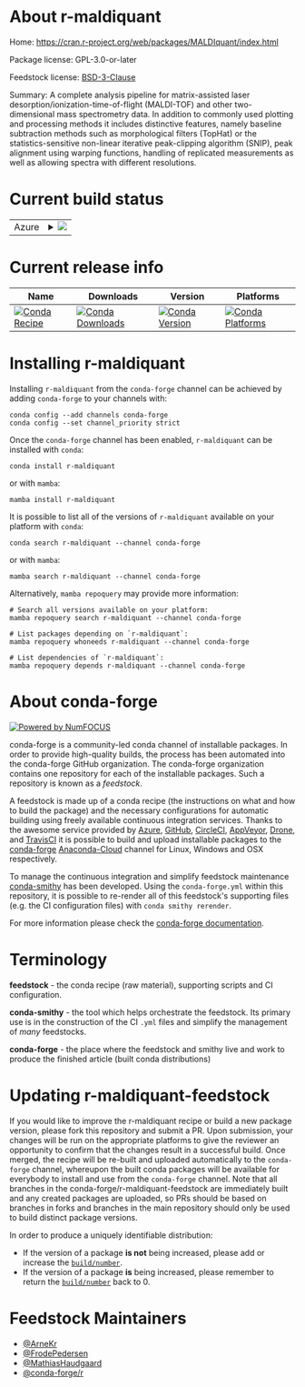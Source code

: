 About r-maldiquant
==================

Home: https://cran.r-project.org/web/packages/MALDIquant/index.html

Package license: GPL-3.0-or-later

Feedstock license: [BSD-3-Clause](https://github.com/conda-forge/r-maldiquant-feedstock/blob/main/LICENSE.txt)

Summary: A complete analysis pipeline for matrix-assisted laser desorption/ionization-time-of-flight (MALDI-TOF) and other two-dimensional mass spectrometry data. In addition to commonly used plotting and processing methods it includes distinctive features, namely baseline subtraction methods such as morphological filters (TopHat) or the statistics-sensitive non-linear iterative peak-clipping algorithm (SNIP), peak alignment using warping functions, handling of replicated measurements as well as allowing spectra with different resolutions.

Current build status
====================


<table>
    
  <tr>
    <td>Azure</td>
    <td>
      <details>
        <summary>
          <a href="https://dev.azure.com/conda-forge/feedstock-builds/_build/latest?definitionId=1327&branchName=main">
            <img src="https://dev.azure.com/conda-forge/feedstock-builds/_apis/build/status/r-maldiquant-feedstock?branchName=main">
          </a>
        </summary>
        <table>
          <thead><tr><th>Variant</th><th>Status</th></tr></thead>
          <tbody><tr>
              <td>linux_64_r_base4.1</td>
              <td>
                <a href="https://dev.azure.com/conda-forge/feedstock-builds/_build/latest?definitionId=1327&branchName=main">
                  <img src="https://dev.azure.com/conda-forge/feedstock-builds/_apis/build/status/r-maldiquant-feedstock?branchName=main&jobName=linux&configuration=linux_64_r_base4.1" alt="variant">
                </a>
              </td>
            </tr><tr>
              <td>linux_64_r_base4.2</td>
              <td>
                <a href="https://dev.azure.com/conda-forge/feedstock-builds/_build/latest?definitionId=1327&branchName=main">
                  <img src="https://dev.azure.com/conda-forge/feedstock-builds/_apis/build/status/r-maldiquant-feedstock?branchName=main&jobName=linux&configuration=linux_64_r_base4.2" alt="variant">
                </a>
              </td>
            </tr><tr>
              <td>osx_64_r_base4.1</td>
              <td>
                <a href="https://dev.azure.com/conda-forge/feedstock-builds/_build/latest?definitionId=1327&branchName=main">
                  <img src="https://dev.azure.com/conda-forge/feedstock-builds/_apis/build/status/r-maldiquant-feedstock?branchName=main&jobName=osx&configuration=osx_64_r_base4.1" alt="variant">
                </a>
              </td>
            </tr><tr>
              <td>osx_64_r_base4.2</td>
              <td>
                <a href="https://dev.azure.com/conda-forge/feedstock-builds/_build/latest?definitionId=1327&branchName=main">
                  <img src="https://dev.azure.com/conda-forge/feedstock-builds/_apis/build/status/r-maldiquant-feedstock?branchName=main&jobName=osx&configuration=osx_64_r_base4.2" alt="variant">
                </a>
              </td>
            </tr><tr>
              <td>win_64</td>
              <td>
                <a href="https://dev.azure.com/conda-forge/feedstock-builds/_build/latest?definitionId=1327&branchName=main">
                  <img src="https://dev.azure.com/conda-forge/feedstock-builds/_apis/build/status/r-maldiquant-feedstock?branchName=main&jobName=win&configuration=win_64_" alt="variant">
                </a>
              </td>
            </tr>
          </tbody>
        </table>
      </details>
    </td>
  </tr>
</table>

Current release info
====================

| Name | Downloads | Version | Platforms |
| --- | --- | --- | --- |
| [![Conda Recipe](https://img.shields.io/badge/recipe-r--maldiquant-green.svg)](https://anaconda.org/conda-forge/r-maldiquant) | [![Conda Downloads](https://img.shields.io/conda/dn/conda-forge/r-maldiquant.svg)](https://anaconda.org/conda-forge/r-maldiquant) | [![Conda Version](https://img.shields.io/conda/vn/conda-forge/r-maldiquant.svg)](https://anaconda.org/conda-forge/r-maldiquant) | [![Conda Platforms](https://img.shields.io/conda/pn/conda-forge/r-maldiquant.svg)](https://anaconda.org/conda-forge/r-maldiquant) |

Installing r-maldiquant
=======================

Installing `r-maldiquant` from the `conda-forge` channel can be achieved by adding `conda-forge` to your channels with:

```
conda config --add channels conda-forge
conda config --set channel_priority strict
```

Once the `conda-forge` channel has been enabled, `r-maldiquant` can be installed with `conda`:

```
conda install r-maldiquant
```

or with `mamba`:

```
mamba install r-maldiquant
```

It is possible to list all of the versions of `r-maldiquant` available on your platform with `conda`:

```
conda search r-maldiquant --channel conda-forge
```

or with `mamba`:

```
mamba search r-maldiquant --channel conda-forge
```

Alternatively, `mamba repoquery` may provide more information:

```
# Search all versions available on your platform:
mamba repoquery search r-maldiquant --channel conda-forge

# List packages depending on `r-maldiquant`:
mamba repoquery whoneeds r-maldiquant --channel conda-forge

# List dependencies of `r-maldiquant`:
mamba repoquery depends r-maldiquant --channel conda-forge
```


About conda-forge
=================

[![Powered by
NumFOCUS](https://img.shields.io/badge/powered%20by-NumFOCUS-orange.svg?style=flat&colorA=E1523D&colorB=007D8A)](https://numfocus.org)

conda-forge is a community-led conda channel of installable packages.
In order to provide high-quality builds, the process has been automated into the
conda-forge GitHub organization. The conda-forge organization contains one repository
for each of the installable packages. Such a repository is known as a *feedstock*.

A feedstock is made up of a conda recipe (the instructions on what and how to build
the package) and the necessary configurations for automatic building using freely
available continuous integration services. Thanks to the awesome service provided by
[Azure](https://azure.microsoft.com/en-us/services/devops/), [GitHub](https://github.com/),
[CircleCI](https://circleci.com/), [AppVeyor](https://www.appveyor.com/),
[Drone](https://cloud.drone.io/welcome), and [TravisCI](https://travis-ci.com/)
it is possible to build and upload installable packages to the
[conda-forge](https://anaconda.org/conda-forge) [Anaconda-Cloud](https://anaconda.org/)
channel for Linux, Windows and OSX respectively.

To manage the continuous integration and simplify feedstock maintenance
[conda-smithy](https://github.com/conda-forge/conda-smithy) has been developed.
Using the ``conda-forge.yml`` within this repository, it is possible to re-render all of
this feedstock's supporting files (e.g. the CI configuration files) with ``conda smithy rerender``.

For more information please check the [conda-forge documentation](https://conda-forge.org/docs/).

Terminology
===========

**feedstock** - the conda recipe (raw material), supporting scripts and CI configuration.

**conda-smithy** - the tool which helps orchestrate the feedstock.
                   Its primary use is in the construction of the CI ``.yml`` files
                   and simplify the management of *many* feedstocks.

**conda-forge** - the place where the feedstock and smithy live and work to
                  produce the finished article (built conda distributions)


Updating r-maldiquant-feedstock
===============================

If you would like to improve the r-maldiquant recipe or build a new
package version, please fork this repository and submit a PR. Upon submission,
your changes will be run on the appropriate platforms to give the reviewer an
opportunity to confirm that the changes result in a successful build. Once
merged, the recipe will be re-built and uploaded automatically to the
`conda-forge` channel, whereupon the built conda packages will be available for
everybody to install and use from the `conda-forge` channel.
Note that all branches in the conda-forge/r-maldiquant-feedstock are
immediately built and any created packages are uploaded, so PRs should be based
on branches in forks and branches in the main repository should only be used to
build distinct package versions.

In order to produce a uniquely identifiable distribution:
 * If the version of a package **is not** being increased, please add or increase
   the [``build/number``](https://docs.conda.io/projects/conda-build/en/latest/resources/define-metadata.html#build-number-and-string).
 * If the version of a package **is** being increased, please remember to return
   the [``build/number``](https://docs.conda.io/projects/conda-build/en/latest/resources/define-metadata.html#build-number-and-string)
   back to 0.

Feedstock Maintainers
=====================

* [@ArneKr](https://github.com/ArneKr/)
* [@FrodePedersen](https://github.com/FrodePedersen/)
* [@MathiasHaudgaard](https://github.com/MathiasHaudgaard/)
* [@conda-forge/r](https://github.com/conda-forge/r/)

